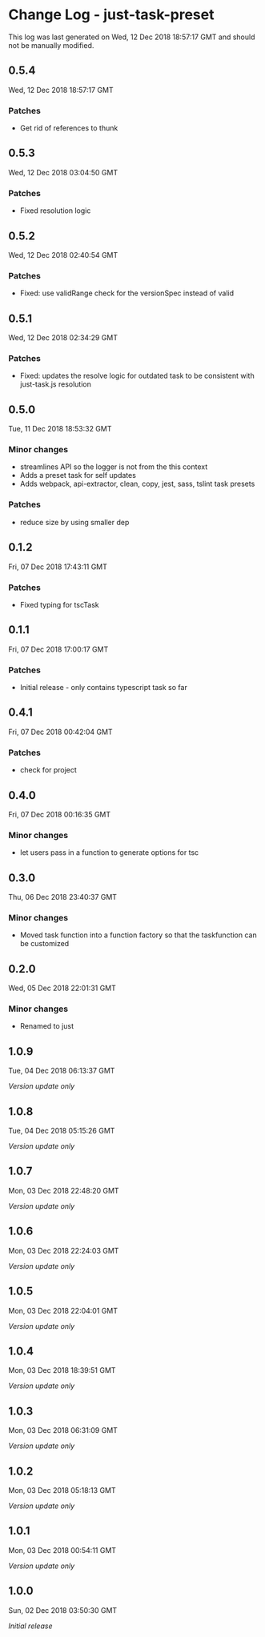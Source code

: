 # Change Log - just-task-preset

This log was last generated on Wed, 12 Dec 2018 18:57:17 GMT and should not be manually modified.

## 0.5.4
Wed, 12 Dec 2018 18:57:17 GMT

### Patches

- Get rid of references to thunk

## 0.5.3
Wed, 12 Dec 2018 03:04:50 GMT

### Patches

- Fixed resolution logic

## 0.5.2
Wed, 12 Dec 2018 02:40:54 GMT

### Patches

- Fixed: use validRange check for the versionSpec instead of valid

## 0.5.1
Wed, 12 Dec 2018 02:34:29 GMT

### Patches

- Fixed: updates the resolve logic for outdated task to be consistent with just-task.js resolution

## 0.5.0
Tue, 11 Dec 2018 18:53:32 GMT

### Minor changes

- streamlines API so the logger is not from the this context
- Adds a preset task for self updates
- Adds webpack, api-extractor, clean, copy, jest, sass, tslint task presets

### Patches

- reduce size by using smaller dep

## 0.1.2
Fri, 07 Dec 2018 17:43:11 GMT

### Patches

- Fixed typing for tscTask

## 0.1.1
Fri, 07 Dec 2018 17:00:17 GMT

### Patches

- Initial release - only contains typescript task so far

## 0.4.1
Fri, 07 Dec 2018 00:42:04 GMT

### Patches

- check for project

## 0.4.0
Fri, 07 Dec 2018 00:16:35 GMT

### Minor changes

- let users pass in a function to generate options for tsc

## 0.3.0
Thu, 06 Dec 2018 23:40:37 GMT

### Minor changes

- Moved task function into a function factory so that the taskfunction can be customized

## 0.2.0
Wed, 05 Dec 2018 22:01:31 GMT

### Minor changes

- Renamed to just

## 1.0.9
Tue, 04 Dec 2018 06:13:37 GMT

*Version update only*

## 1.0.8
Tue, 04 Dec 2018 05:15:26 GMT

*Version update only*

## 1.0.7
Mon, 03 Dec 2018 22:48:20 GMT

*Version update only*

## 1.0.6
Mon, 03 Dec 2018 22:24:03 GMT

*Version update only*

## 1.0.5
Mon, 03 Dec 2018 22:04:01 GMT

*Version update only*

## 1.0.4
Mon, 03 Dec 2018 18:39:51 GMT

*Version update only*

## 1.0.3
Mon, 03 Dec 2018 06:31:09 GMT

*Version update only*

## 1.0.2
Mon, 03 Dec 2018 05:18:13 GMT

*Version update only*

## 1.0.1
Mon, 03 Dec 2018 00:54:11 GMT

*Version update only*

## 1.0.0
Sun, 02 Dec 2018 03:50:30 GMT

*Initial release*

